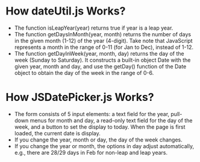 # How dateUtil.js Works? 

- The function isLeapYear(year) returns true if year is a leap year.
- The function getDaysInMonth(year, month) returns the number of days in the given month (1-12) of the year (4-digit). Take note that JavaScript represents a month in the range     of 0-11 (for Jan to Dec), instead of 1-12.
- The function getDayInWeek(year, month, day) returns the day of the week (Sunday to Saturday). It constructs a built-in object Date with the given year, month and day, and use     the getDay() function of the Date object to obtain the day of the week in the range of 0-6.
 
 # How JSDatePicker.js Works?
 
 - The form consists of 5 input elements: a text field for the year, pull-down menus for month and day, a read-only text field for the day of the week, and a button to set the      display to today. When the page is first loaded, the current date is display. 
 - If you change the year, month or day, the day of the week changes. 
 - If you change the year or month, the options in day adjust automatically, e.g., there are 28/29 days in Feb for non-leap and leap years.
